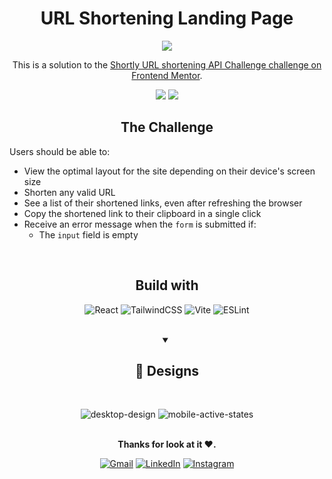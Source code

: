 <h1 align="center">URL Shortening Landing Page</h1>
<div align="center">
  
![](https://img.shields.io/static/v1?label=Status&message=Completed&color=green)
  <br>
  
 This is a solution to the [Shortly URL shortening API Challenge challenge on Frontend Mentor](https://www.frontendmentor.io/challenges/url-shortening-api-landing-page-2ce3ob-G).
  
 [![](https://img.shields.io/static/v1?label=LiveSite&message=Click&color=blue)](https://rauljariasz.github.io/url-shortening-api/)  [![](https://img.shields.io/static/v1?label=Solution&message=Click&color=blue)](https://www.frontendmentor.io/solutions/url-shortening-landing-page-with-react-and-tailwind-oI0JJHW_d3)
 
</div>

<h2 align="center">The Challenge</h2>

Users should be able to:


- View the optimal layout for the site depending on their device's screen size
- Shorten any valid URL
- See a list of their shortened links, even after refreshing the browser
- Copy the shortened link to their clipboard in a single click
- Receive an error message when the `form` is submitted if:
  - The `input` field is empty
<br>

<h2 align="center">Build with</h2>

<div align="center">
  
  ![React](https://img.shields.io/badge/react-%2320232a.svg?style=for-the-badge&logo=react&logoColor=%2361DAFB)
  ![TailwindCSS](https://img.shields.io/badge/tailwindcss-%2338B2AC.svg?style=for-the-badge&logo=tailwind-css&logoColor=white)
  ![Vite](https://img.shields.io/badge/vite-%23646CFF.svg?style=for-the-badge&logo=vite&logoColor=white)
  ![ESLint](https://img.shields.io/badge/ESLint-4B3263?style=for-the-badge&logo=eslint&logoColor=white)
  
</div>

<br>

<div align="center">
<details open>
  <summary><h2><b>🎨 Designs</b></h2></summary>
<br>

![desktop-design](https://user-images.githubusercontent.com/113625378/234152436-6acde0d0-4a32-4a24-a437-d0fba698af43.jpg)
![mobile-active-states](https://user-images.githubusercontent.com/113625378/234152463-3557d4c6-0f48-426b-a8c3-d569912d6fa8.jpg)

</details>
</div>
<br>

<div align="center">
<b>Thanks for look at it ♥.</b>
  
  [![Gmail](https://img.shields.io/badge/Gmail-D14836?style=for-the-badge&logo=gmail&logoColor=white)](mailto:rauljariasz@gmail.com)
  [![LinkedIn](https://img.shields.io/badge/linkedin-%230077B5.svg?style=for-the-badge&logo=linkedin&logoColor=white)](https://www.linkedin.com/in/rauljariasz/)
  [![Instagram](https://img.shields.io/badge/Instagram-%23E4405F.svg?style=for-the-badge&logo=Instagram&logoColor=white)](https://www.instagram.com/rauljariasz/)
</div>
